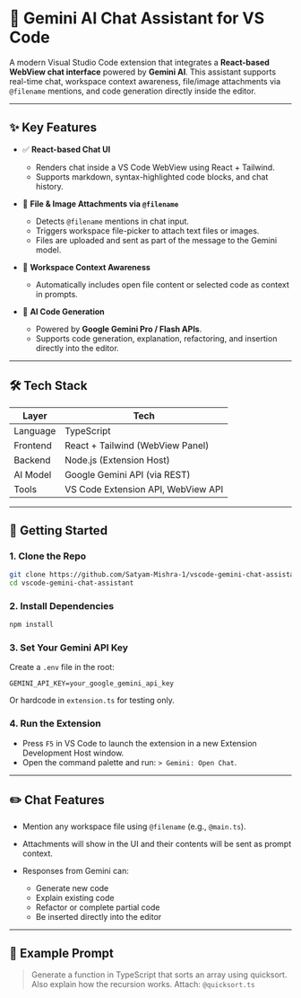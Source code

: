 
# 💬 Gemini AI Chat Assistant for VS Code

A modern Visual Studio Code extension that integrates a **React-based WebView chat interface** powered by **Gemini AI**. This assistant supports real-time chat, workspace context awareness, file/image attachments via `@filename` mentions, and code generation directly inside the editor.

---

## ✨ Key Features

- ✅ **React-based Chat UI**
  - Renders chat inside a VS Code WebView using React + Tailwind.
  - Supports markdown, syntax-highlighted code blocks, and chat history.

- 📎 **File & Image Attachments via `@filename`**
  - Detects `@filename` mentions in chat input.
  - Triggers workspace file-picker to attach text files or images.
  - Files are uploaded and sent as part of the message to the Gemini model.

- 🧠 **Workspace Context Awareness**
  - Automatically includes open file content or selected code as context in prompts.

- 🤖 **AI Code Generation**
  - Powered by **Google Gemini Pro / Flash APIs**.
  - Supports code generation, explanation, refactoring, and insertion directly into the editor.

---

## 🛠️ Tech Stack

| Layer        | Tech                             |
|--------------|----------------------------------|
| Language     | TypeScript                       |
| Frontend     | React + Tailwind (WebView Panel) |
| Backend      | Node.js (Extension Host)         |
| AI Model     | Google Gemini API (via REST)     |
| Tools        | VS Code Extension API, WebView API |

---

## 🚀 Getting Started

### 1. Clone the Repo

```bash
git clone https://github.com/Satyam-Mishra-1/vscode-gemini-chat-assistant.git
cd vscode-gemini-chat-assistant
````

### 2. Install Dependencies

```bash
npm install
```

### 3. Set Your Gemini API Key

Create a `.env` file in the root:

```
GEMINI_API_KEY=your_google_gemini_api_key
```

Or hardcode in `extension.ts` for testing only.

### 4. Run the Extension

* Press `F5` in VS Code to launch the extension in a new Extension Development Host window.
* Open the command palette and run: `> Gemini: Open Chat`.

---

## ✏️ Chat Features

* Mention any workspace file using `@filename` (e.g., `@main.ts`).
* Attachments will show in the UI and their contents will be sent as prompt context.
* Responses from Gemini can:

  * Generate new code
  * Explain existing code
  * Refactor or complete partial code
  * Be inserted directly into the editor


---

## 🧪 Example Prompt

> Generate a function in TypeScript that sorts an array using quicksort.
> Also explain how the recursion works.
> Attach: `@quicksort.ts`
